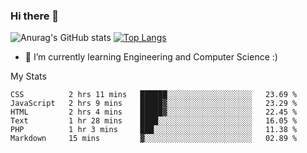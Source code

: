 ### Hi there 👋

![Anurag's GitHub stats](https://github-readme-stats.vercel.app/api?username=MatteoIorio11&show_icons=true&theme=dark) 
[![Top Langs](https://github-readme-stats.vercel.app/api/top-langs/?username=MatteoIorio11&theme=dark)](https://github.com/MatteoIorio11/github-readme-stats)

- 🌱 I’m currently learning Engineering and Computer Science :)

<!--
**MatteoIorio11/MatteoIorio11** is a ✨ _special_ ✨ repository because its `README.md` (this file) appears on your GitHub profile.

Here are some ideas to get you started:

- 🔭 I’m currently working on ...
- 🌱 I’m currently learning ...
- 👯 I’m looking to collaborate on ...
- 🤔 I’m looking for help with ...
- 💬 Ask me about ...
- 📫 How to reach me: ...
- 😄 Pronouns: ...
- ⚡ Fun fact: ...
-->
My Stats
<!--START_SECTION:waka-->

```text
CSS          2 hrs 11 mins   ██████░░░░░░░░░░░░░░░░░░░   23.69 %
JavaScript   2 hrs 9 mins    █████▓░░░░░░░░░░░░░░░░░░░   23.29 %
HTML         2 hrs 4 mins    █████▓░░░░░░░░░░░░░░░░░░░   22.45 %
Text         1 hr 28 mins    ████░░░░░░░░░░░░░░░░░░░░░   16.05 %
PHP          1 hr 3 mins     ███░░░░░░░░░░░░░░░░░░░░░░   11.38 %
Markdown     15 mins         ▓░░░░░░░░░░░░░░░░░░░░░░░░   02.89 %
```

<!--END_SECTION:waka-->
